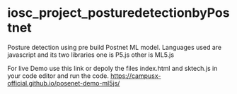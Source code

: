# iosc_project_posturedetectionbyPostnet
Posture detection using pre build Postnet ML model. Languages used are  javascript and its two libraries one is P5.js other is ML5.js


For live Demo use this link or depoly the files index.html and sktech.js in your code editor and run the code. 
https://campusx-official.github.io/posenet-demo-ml5js/
